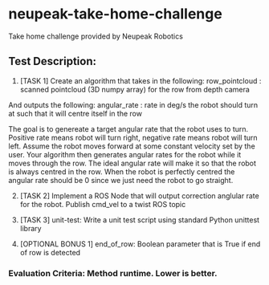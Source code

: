# neupeak-take-home-challenge
Take home challenge provided by Neupeak Robotics

## Test Description:

1. [TASK 1]
Create an algorithm that takes in the following:
    row_pointcloud : scanned pointcloud (3D numpy array) for the row from depth camera

And outputs the following:
    angular_rate : rate in deg/s the robot should turn at such that it will centre itself in the row

The goal is to genereate a target angular rate that the robot uses to turn. Positive rate means robot
will turn right, negative rate means robot will turn left. Assume the robot moves forward at some constant velocity
set by the user. Your algorithm then generates angular rates for the robot while it moves through the row. The ideal angular 
rate will make it so that the robot is always centred in the row. When the robot is perfectly centred the angular rate should be 0
since we just need the robot to go straight.

2. [TASK 2]
Implement a ROS Node that will output correction anglular rate for the robot. Publish cmd_vel to a twist
ROS topic

3. [TASK 3]
unit-test: Write a unit test script using standard Python unittest library

4. [OPTIONAL BONUS 1]
end_of_row: Boolean parameter that is True if end of row is detected

### Evaluation Criteria: Method runtime. Lower is better.
